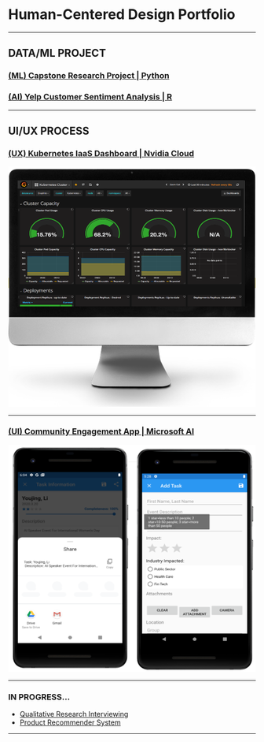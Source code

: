 # Human-Centered Design Portfolio

---
## DATA/ML PROJECT


### [(ML) Capstone Research Project | Python](/pdf/StealthWealthPoster.pdf)

### [(AI) Yelp Customer Sentiment Analysis | R](http://example.com/)




---

## UI/UX PROCESS

### [(UX) Kubernetes IaaS Dashboard | Nvidia Cloud](/pdf/k8s_v1.pdf)
<img src="images/k8s.PNG?raw=true"/>
<br>

---
### [(UI) Community Engagement App | Microsoft AI](/pdf/engage_v1.pdf)
<img src="images/engagementApp_pic.PNG?raw=true"/>
<br>

---


### IN PROGRESS...
- [Qualitative Research Interviewing](/sample_page.md)
- [Product Recommender System](http://example.com/)	

---




